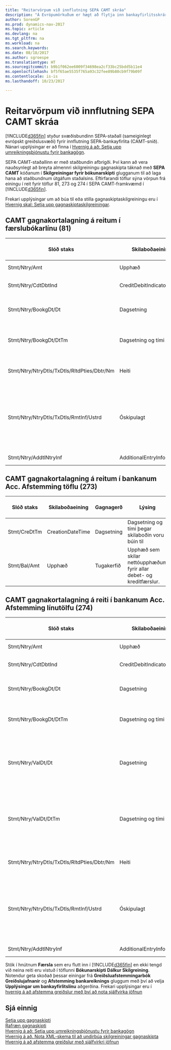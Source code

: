 ```yaml
---
title: "Reitarvörpum við innflutning SEPA CAMT skráa"
description: "Á Evrópumörkuðum er hægt að flytja inn bankayfirlitsskrár með svæðisbundnum SEPA stöðlum (sameiginlegt evrópskt greiðslusvæði)."
author: SorenGP
ms.prod: dynamics-nav-2017
ms.topic: article
ms.devlang: na
ms.tgt_pltfrm: na
ms.workload: na
ms.search.keywords: 
ms.date: 08/18/2017
ms.author: sgroespe
ms.translationtype: HT
ms.sourcegitcommit: b9b1f062ee6009f34698ea2cf33bc25bdd5b11e4
ms.openlocfilehash: bf5f65ae5535f765a93c32fee89b80cb9f79b09f
ms.contentlocale: is-is
ms.lasthandoff: 10/23/2017

---
```

# <a name="field-mapping-when-importing-sepa-camt-files"></a>Reitarvörpum við innflutning SEPA CAMT skráa
[!INCLUDE[d365fin](includes/d365fin_md.md)] styður svæðisbundinn SEPA-staðall (sameiginlegt evrópskt greiðslusvæði) fyrir innflutning SEPA-bankayfirlita (CAMT-snið). Nánari upplýsingar er að finna í [Hvernig á að: Setja upp umreikningsþjónustu fyrir bankagögn](bank-how-setup-bank-data-conversion-service.md).  

 SEPA CAMT-staðallinn er með staðbundin afbrigði. Því kann að vera nauðsynlegt að breyta almennri skilgreiningu gagnaskipta táknað með **SEPA CAMT** kóðanum í **Skilgreiningar fyrir bókunarskipti** glugganum til að laga hana að staðbundnum útgáfum staðalsins. Eftirfarandi töflur sýna vörpun frá einingu í reit fyrir töflur 81, 273 og 274 í SEPA CAMT-framkvæmd í [!INCLUDE[d365fin](includes/d365fin_md.md)].  

 Frekari upplýsingar um að búa til eða stilla gagnaskiptaskilgreiningu eru í [Hvernig skal: Setja upp gagnaskiptaskilgreiningar](across-how-to-set-up-data-exchange-definitions.md).  

## <a name="camt-data-mapping-to-fields-in-the-general-journal-table-81"></a>CAMT gagnakortalagning á reitum í færslubókarlínu (81)  

|Slóð staks|Skilaboðaeining|Gagnagerð|Lýsing|Auðkenni neikvæðs formerkis|Nr. reits|Heiti reits|  
|------------------|---------------------|---------------|-----------------|-------------------------------|---------------|----------------|  
|Stmt/Ntry/Amt|Upphæð|Tugakerfið|Peningaupphæð reiðufésfærslunnar.||13|Upphæð|  
|Stmt/Ntry/CdtDbtInd|CreditDebitIndicator|Texti|Sýnir hvort færsla er kredit-eða debet færslu|DBIT|13|Upphæð|  
|Stmt/Ntry/BookgDt/Dt|Dagsetning|Dagsetning|Dagsetning þegar færsla er bókuð á reikning á bókum reikningsstofnunar||5|Bókunardags.|  
|Stmt/Ntry/BookgDt/DtTm|Dagsetning og tími|Dagsetning og tími|Dagsetning og tími þegar færsla er bókuð á reikning á bókum reikningsstofnunar||5|Bókunardags.|  
|Stmt/Ntry/NtryDtls/TxDtls/RltdPties/Dbtr/Nm|Heiti|Texti|Nafn aðilans sem skuldar lánveitanda (til þrautavara) tiltekna fjárhæð.||1221|Upplýsingar um greiðanda|  
|Stmt/Ntry/NtryDtls/TxDtls/RmtInf/Ustrd|Óskipulagt|Texti|Upplýsingarnar til að gera samsvörun / afstemmingu á færslu með þeim vörum sem greiðsla er ætlað að stemma af, svo sem viðskiptareikningar í reikningskröfukerfi í ómótaðan formi||8|Lýsing|  
|Stmt/Ntry/AddtlNtryInf|AdditionalEntryInformation|Texti|Viðbótarupplýsingar um færslu||1222|Færsluupplýsingar|  

## <a name="camt-data-mapping-to-fields-in-the-bank-acc-reconciliation-table-273"></a>CAMT gagnakortalagning á reitum í bankanum Acc. Afstemming töflu (273)  

|Slóð staks|Skilaboðaeining|Gagnagerð|Lýsing|Auðkenni neikvæðs formerkis|Nr. reits|Heiti reits|  
|------------------|---------------------|---------------|-----------------|-------------------------------|---------------|----------------|  
|Stmt/CreDtTm|CreationDateTime|Dagsetning|Dagsetning og tími þegar skilaboðin voru búin til||3|Dags. yfirlits|  
|Stmt/Bal/Amt|Upphæð|Tugakerfið|Upphæð sem skilar nettóupphæðum fyrir allar debet- og kreditfærslur.||4|Lokastaða yfirlits|  

## <a name="camt-data-mapping-to-fields-in-the-bank-acc-reconciliation-line-table-274"></a>CAMT gagnakortalagning á reiti í bankanum Acc. Afstemming línutölfu (274)  

|Slóð staks|Skilaboðaeining|Gagnagerð|Lýsing|Auðkenni neikvæðs formerkis|Nr. reits|Heiti reits|  
|------------------|---------------------|---------------|-----------------|-------------------------------|---------------|----------------|  
|Stmt/Ntry/Amt|Upphæð|Tugakerfið|Peningaupphæð reiðufésfærslunnar.||7|Upphæð yfirlits|  
|Stmt/Ntry/CdtDbtInd|CreditDebitIndicator|Texti|Sýnir hvort færsla er kredit-eða debet færslu|DBIT|7|Upphæð yfirlits|  
|Stmt/Ntry/BookgDt/Dt|Dagsetning|Dagsetning|Dagsetning þegar færsla er bókuð á reikning á bókum reikningsstofnunar||5|Dags. færslu|  
|Stmt/Ntry/BookgDt/DtTm|Dagsetning og tími|Dagsetning og tími|Dagsetning og tími þegar færsla er bókuð á reikning á bókum reikningsstofnunar||5|Dags. færslu|  
|Stmt/Ntry/ValDt/Dt|Dagsetning|Dagsetning|Dagsetning þegar eignir verða í boði til reikningseiganda við kreditfærslu, eða hætta að vera til staðar til reikningseiganda við debetfærslu||12|Gildisdagur|  
|Stmt/Ntry/ValDt/DtTm|Dagsetning og tími|Dagsetning og tími|Dagsetning og tími þegar eignir verða í boði til reikningseiganda við kreditfærslu, eða hætta að vera til staðar til reikningseiganda við debetfærslu||12|Gildisdagur|  
|Stmt/Ntry/NtryDtls/TxDtls/RltdPties/Dbtr/Nm|Heiti|Texti|Nafn aðilans sem skuldar lánveitanda (til þrautavara) tiltekna fjárhæð.||15|Upplýsingar um greiðanda|  
|Stmt/Ntry/NtryDtls/TxDtls/RmtInf/Ustrd|Óskipulagt|Texti|Upplýsingarnar til að gera samsvörun / afstemmingu á færslu með þeim vörum sem greiðsla er ætlað að stemma af, svo sem viðskiptareikningar í reikningskröfukerfi í ómótaðan formi||6|Lýsing|  
|Stmt/Ntry/AddtlNtryInf|AdditionalEntryInformation|Texti|Viðbótarupplýsingar um færslu||16|Færsluupplýsingar|  

 Stök í hnútnum **Færsla** sem eru flutt inn í [!INCLUDE[d365fin](includes/d365fin_md.md)] en ekki tengd við neina reiti eru vistuð í töflunni **Bókunarskipti Dálkur Skilgreining**. Notendur geta skoðað þessar einingar frá **Greiðsluafstemmingarbók** **Greiðslujafnanir** og **Afstemming bankareiknings** gluggum með því að velja **Upplýsingar um bankayfirlitslínu** aðgerðina. Frekari upplýsingar eru í [hvernig á að afstemma greiðslur með því að nota sjálfvirka jöfnun](receivables-how-reconcile-payments-auto-application.md)  
## <a name="see-also"></a>Sjá einnig  
[Setja upp gagnaskipti](across-set-up-data-exchange.md)  
[Rafræn gagnaskipti](across-data-exchange.md)  
[Hvernig á að: Setja upp umreikningsþjónustu fyrir bankagögn](bank-how-setup-bank-data-conversion-service.md)   
[Hvernig á að. Nota XML-skema til að undirbúa skilgreiningar gagnaskipta](across-how-to-use-xml-schemas-to-prepare-data-exchange-definitions.md)  
[Hvernig á að afstemma greiðslur með sjálfvirkri jöfnun](receivables-how-reconcile-payments-auto-application.md)  

